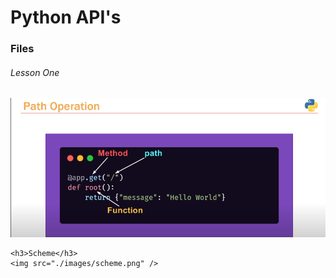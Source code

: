 # Python API's

<html>
    <h3>Files</h2>
    <h6>Lesson One</h6>
    <img src="./images/lesson1.png" />

    <h3>Scheme</h3>
    <img src="./images/scheme.png" />
</html>

